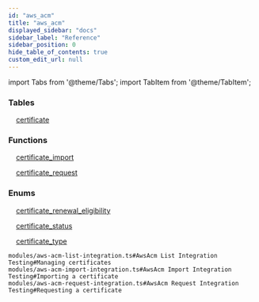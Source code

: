 ```yaml
---
id: "aws_acm"
title: "aws_acm"
displayed_sidebar: "docs"
sidebar_label: "Reference"
sidebar_position: 0
hide_table_of_contents: true
custom_edit_url: null
---
```


import Tabs from '@theme/Tabs';
import TabItem from '@theme/TabItem';

<Tabs>
  <TabItem value="Components" label="Components" default>

### Tables

    [certificate](../../classes/aws_acm_entity_certificate.Certificate)

### Functions
    [certificate_import](../../classes/aws_acm_rpcs_import.CertificateImportRpc)

    [certificate_request](../../classes/aws_acm_rpcs_request.CertificateRequestRpc)

### Enums
    [certificate_renewal_eligibility](../../enums/aws_acm_entity_certificate.certificateRenewalEligibilityEnum)

    [certificate_status](../../enums/aws_acm_entity_certificate.certificateStatusEnum)

    [certificate_type](../../enums/aws_acm_entity_certificate.certificateTypeEnum)

</TabItem>
  <TabItem value="Code examples" label="Code examples">

```testdoc
modules/aws-acm-list-integration.ts#AwsAcm List Integration Testing#Managing certificates
modules/aws-acm-import-integration.ts#AwsAcm Import Integration Testing#Importing a certificate
modules/aws-acm-request-integration.ts#AwsAcm Request Integration Testing#Requesting a certificate
```

</TabItem>
</Tabs>
